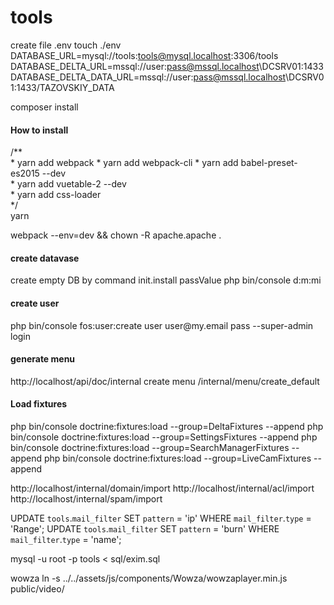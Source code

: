 # tools

create file .env
touch ./env
DATABASE_URL=mysql://tools:tools@mysql.localhost:3306/tools
DATABASE_DELTA_URL=mssql://user:pass@mssql.localhost\\DCSRV01:1433
DATABASE_DELTA_DATA_URL=mssql://user:pass@mssql.localhost\\DCSRV01:1433/TAZOVSKIY_DATA

composer install

<h4>How to install</h4>
/**<br>
 * yarn add webpack 
 * yarn add webpack-cli 
 * yarn add babel-preset-es2015 --dev<br>
 * yarn add vuetable-2 --dev<br>
 * yarn add css-loader<br>
 */<br>
yarn

webpack --env=dev && chown -R apache.apache .

<h4>create datavase</h4>
create empty DB by command
init.install passValue
php bin/console d:m:mi

<h4>create user</h4>
php bin/console fos:user:create user user@my.email pass --super-admin
login
<h4>generate menu</h4>
http://localhost/api/doc/internal
create menu /internal/menu/create_default

<h4>Load fixtures</h4>
php bin/console doctrine:fixtures:load --group=DeltaFixtures --append
php bin/console doctrine:fixtures:load --group=SettingsFixtures --append
php bin/console doctrine:fixtures:load --group=SearchManagerFixtures --append
php bin/console doctrine:fixtures:load --group=LiveCamFixtures --append


http://localhost/internal/domain/import
http://localhost/internal/acl/import
http://localhost/internal/spam/import

UPDATE `tools`.`mail_filter` SET `pattern` = 'ip' WHERE `mail_filter`.`type` = 'Range';
UPDATE `tools`.`mail_filter` SET `pattern` = 'burn' WHERE `mail_filter`.`type` = 'name';

mysql -u root -p tools < sql/exim.sql 

wowza
ln -s ../../assets/js/components/Wowza/wowzaplayer.min.js public/video/